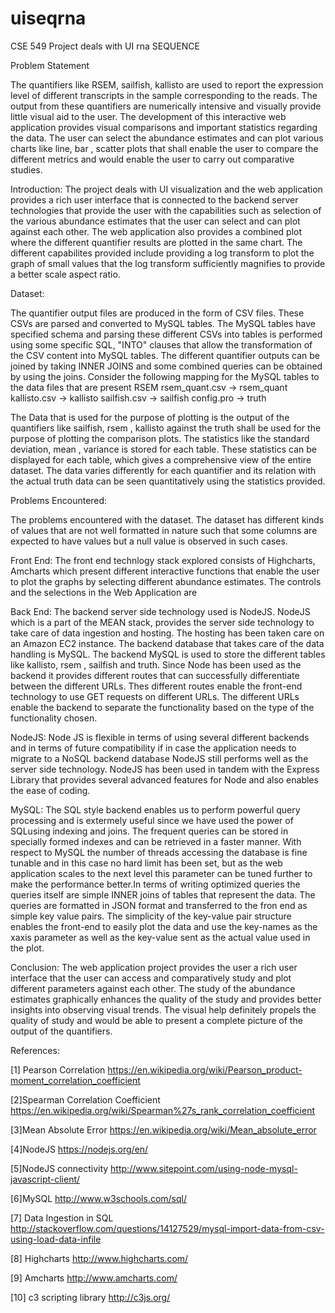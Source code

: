 # uiseqrna
CSE 549 Project deals with UI rna SEQUENCE

Problem Statement

The quantifiers like RSEM, sailfish, kallisto are used to report the expression level of different transcripts in the sample corresponding to the reads. The output from these quantifiers are numerically intensive and visually provide little visual aid to the user. The development of this interactive web application provides visual comparisons and important statistics regarding the data. The user can select the abundance estimates and can plot various charts like line, bar , scatter plots that shall enable the user to compare the different metrics and would enable the user to carry out comparative studies.

Introduction:
The project deals with UI visualization and the web application provides a rich user interface that is connected to the backend server technologies that provide the user with the capabilities such as selection of the various abundance estimates that the user can select and can plot against each other. The web application also provides a combined plot where the different quantifier results are plotted in the same chart. The different capabilites provided include providing a log transform to plot the graph of small values that the log transform sufficiently magnifies to provide a better scale aspect ratio.

Dataset:

The quantifier output files are produced in the form of CSV files. These CSVs are parsed and converted to MySQL tables. The MySQL tables have specified schema and parsing these different CSVs into tables is performed using some specific SQL, "INTO" clauses that allow the transformation of the CSV content into MySQL tables. The different quantifier outputs can be joined by taking INNER JOINS and some combined queries can be obtained by using the joins.
Consider the following mapping for the MySQL tables to the data files that are present
RSEM 
rsem_quant.csv -> rsem_quant
kallisto.csv -> kallisto
sailfish.csv -> sailfish
config.pro -> truth

The Data that is used for the purpose of plotting is the output of the quantifiers like sailfish, rsem , kallisto against the truth shall be used for the purpose of plotting the comparison plots. The statistics like the standard deviation, mean , variance is stored for each table. These statistics can be displayed for each table, which gives a comprehensive view of the entire dataset. The data varies differently for each quantifier and its relation with the actual truth data can be seen quantitatively using the statistics provided.


Problems Encountered:

The problems encountered with the dataset. The dataset has different kinds of values that are not well formatted in nature such that some columns are expected to have values but a null value is observed in such cases.

Front End:
The front end technlogy stack explored consists of Highcharts, Amcharts which present different interactive functions that enable the user to plot the graphs by selecting different abundance estimates. The controls and the selections in the Web Application are 

Back End:
The backend server side technology used is NodeJS. NodeJS which is a part of the MEAN stack, provides the server side technology to take care of data ingestion and hosting. The hosting has been taken care on an Amazon EC2 instance. The backend database that takes care of the data handling is MySQL. The backend MySQL is used to store the different tables like kallisto, rsem , sailfish and truth. Since Node has been used as the backend it provides different routes that can successfully differentiate between the different URLs. Thes different routes enable the front-end technology to use GET requests on different URLs. The different URLs enable the backend to separate the functionality based on the type of the functionality chosen. 

NodeJS:
Node JS is flexible in terms of using several different backends and in terms of future compatibility if in case the application needs to migrate to a NoSQL backend database NodeJS still performs well as the server side technology. NodeJS has been used in tandem with the Express Library that provides several advanced features for Node and also enables the ease of coding.

MySQL:
The SQL style backend enables us to perform powerful query processing and is extermely useful since we have used the power of SQLusing indexing and joins. The frequent queries can be stored in specially formed indexes and can be retrieved in a faster manner. With respect to MySQL the number of threads accessing the database is fine tunable and in this case no hard limit has been set, but as the web application scales to the next level this parameter can be tuned further to make the performance better.In terms of writing optimized queries the queries itself are simple INNER joins of tables that represent the data. The queries are formatted in JSON format and transferred to the fron end as simple key value pairs. The simplicity of the key-value pair structure enables the front-end to easily plot the data and use the key-names as the xaxis parameter as well as the key-value sent as the actual value used in the plot.

Conclusion:
The web application project provides the user a rich user interface that the user can access and comparatively study and plot different parameters against each other. The study of the abundance estimates graphically enhances the quality of the study and provides better insights into observing visual trends. The visual help definitely propels the quality of study and would be able to present a complete picture of the output of the quantifiers.

References:

[1] Pearson Correlation
https://en.wikipedia.org/wiki/Pearson_product-moment_correlation_coefficient

[2]Spearman Correlation Coefficient
https://en.wikipedia.org/wiki/Spearman%27s_rank_correlation_coefficient

[3]Mean Absolute Error
https://en.wikipedia.org/wiki/Mean_absolute_error

[4]NodeJS
https://nodejs.org/en/

[5]NodeJS connectivity
http://www.sitepoint.com/using-node-mysql-javascript-client/

[6]MySQL
http://www.w3schools.com/sql/

[7] Data Ingestion in SQL
http://stackoverflow.com/questions/14127529/mysql-import-data-from-csv-using-load-data-infile

[8] Highcharts
http://www.highcharts.com/

[9] Amcharts
http://www.amcharts.com/

[10] c3 scripting library
http://c3js.org/



